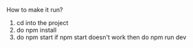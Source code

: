 How to make it run?
1. cd into the project
2. do npm install
3. do npm start 
if npm start doesn't work then do npm run dev 